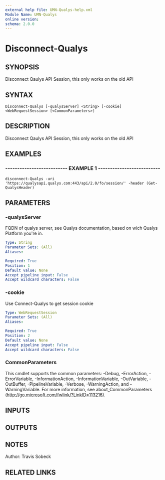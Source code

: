 ```yaml
---
external help file: UMN-Qualys-help.xml
Module Name: UMN-Qualys
online version: 
schema: 2.0.0
---
```


# Disconnect-Qualys

## SYNOPSIS
Disconnect Qaulys API Session, this only works on the old API

## SYNTAX

```
Disconnect-Qualys [-qualysServer] <String> [-cookie] <WebRequestSession> [<CommonParameters>]
```

## DESCRIPTION
Disconnect Qaulys API Session, this only works on the old API

## EXAMPLES

### -------------------------- EXAMPLE 1 --------------------------
```
disconnect-Qualys -uri 'https://qualysapi.qualys.com:443/api/2.0/fo/session/' -header (Get-QualysHeader)
```

## PARAMETERS

### -qualysServer
FQDN of qualys server, see Qualys documentation, based on wich Qualys Platform you're in.

```yaml
Type: String
Parameter Sets: (All)
Aliases: 

Required: True
Position: 1
Default value: None
Accept pipeline input: False
Accept wildcard characters: False
```

### -cookie
Use Connect-Qualys to get session cookie

```yaml
Type: WebRequestSession
Parameter Sets: (All)
Aliases: 

Required: True
Position: 2
Default value: None
Accept pipeline input: False
Accept wildcard characters: False
```

### CommonParameters
This cmdlet supports the common parameters: -Debug, -ErrorAction, -ErrorVariable, -InformationAction, -InformationVariable, -OutVariable, -OutBuffer, -PipelineVariable, -Verbose, -WarningAction, and -WarningVariable. For more information, see about_CommonParameters (http://go.microsoft.com/fwlink/?LinkID=113216).

## INPUTS

## OUTPUTS

## NOTES
Author: Travis Sobeck

## RELATED LINKS

